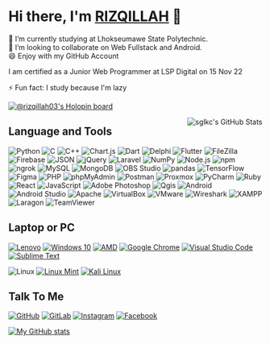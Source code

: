 # Hi there, I'm <a href='https://github.com/rizqillah-pnl'>RIZQILLAH</a> 👋


<!-- **rizqillah-pnl/rizqillah-pnl** is a ✨ _special_ ✨ repository because its `README.md` (this file) appears on your GitHub profile. -->

<!-- Here are some ideas to get you started: -->

🔭 I’m currently studying at Lhokseumawe State Polytechnic.<br>
👯 I’m looking to collaborate on Web Fullstack and Android.<br>
😄 Enjoy with my GitHub Account<br>

I am certified as a Junior Web Programmer at LSP Digital on 15 Nov 22

⚡ Fun fact: I study because I'm lazy

<!-- - 🌱 I’m currently learning ...
- 
- 🤔 I’m looking for help with ...
- 💬 Ask me about ...
- 📫 How to reach me: ...
- 😄 Pronouns: ...
- ⚡ Fun fact: ... -->

[![@rizqillah03's Holopin board](https://holopin.me/rizqillah03)](https://holopin.io/@rizqillah03)

<img align="right" alt="sglkc's GitHub Stats" src="https://github-readme-stats.vercel.app/api/top-langs/?username=rizqillah-pnl&layout=compact&langs_count=6&theme=tokyonight&border_color=30363d">

## Language and Tools
![Python](https://img.shields.io/static/v1?style=badge&message=Python&color=3776AB&logo=Python&logoColor=FFFFFF&label=)
![C](https://img.shields.io/static/v1?style=badge&message=C&color=222222&logo=C&logoColor=A8B9CC&label=)
![C++](https://img.shields.io/static/v1?style=badge&message=C%2B%2B&color=00599C&logo=C%2B%2B&logoColor=FFFFFF&label=)
![Chart.js](https://img.shields.io/static/v1?style=badge&message=Chart.js&color=FF6384&logo=Chart.js&logoColor=FFFFFF&label=)
![Dart](https://img.shields.io/static/v1?style=badge&message=Dart&color=0175C2&logo=Dart&logoColor=FFFFFF&label=)
![Delphi](https://img.shields.io/static/v1?style=badge&message=Delphi&color=EE1F35&logo=Delphi&logoColor=FFFFFF&label=)
![Flutter](https://img.shields.io/static/v1?style=badge&message=Flutter&color=02569B&logo=Flutter&logoColor=FFFFFF&label=)
![FileZilla](https://img.shields.io/static/v1?style=badge&message=FileZilla&color=BF0000&logo=FileZilla&logoColor=FFFFFF&label=)
![Firebase](https://img.shields.io/static/v1?style=badge&message=Firebase&color=222222&logo=Firebase&logoColor=FFCA28&label=)
![JSON](https://img.shields.io/static/v1?style=badge&message=JSON&color=000000&logo=JSON&logoColor=FFFFFF&label=)
![jQuery](https://img.shields.io/static/v1?style=badge&message=jQuery&color=0769AD&logo=jQuery&logoColor=FFFFFF&label=)
![Laravel](https://img.shields.io/static/v1?style=badge&message=Laravel&color=FF2D20&logo=Laravel&logoColor=FFFFFF&label=)
![NumPy](https://img.shields.io/static/v1?style=badge&message=NumPy&color=013243&logo=NumPy&logoColor=FFFFFF&label=)
![Node.js](https://img.shields.io/static/v1?style=badge&message=Node.js&color=339933&logo=Node.js&logoColor=FFFFFF&label=)
![npm](https://img.shields.io/static/v1?style=badge&message=npm&color=CB3837&logo=npm&logoColor=FFFFFF&label=)
![ngrok](https://img.shields.io/static/v1?style=badge&message=ngrok&color=1F1E37&logo=ngrok&logoColor=FFFFFF&label=)
![MySQL](https://img.shields.io/static/v1?style=badge&message=MySQL&color=4479A1&logo=MySQL&logoColor=FFFFFF&label=)
![MongoDB](https://img.shields.io/static/v1?style=badge&message=MongoDB&color=47A248&logo=MongoDB&logoColor=FFFFFF&label=)
![OBS Studio](https://img.shields.io/static/v1?style=badge&message=OBS+Studio&color=302E31&logo=OBS+Studio&logoColor=FFFFFF&label=)
![pandas](https://img.shields.io/static/v1?style=badge&message=pandas&color=150458&logo=pandas&logoColor=FFFFFF&label=)
![TensorFlow](https://img.shields.io/static/v1?style=badge&message=TensorFlow&color=FF6F00&logo=TensorFlow&logoColor=FFFFFF&label=)
![Figma](https://img.shields.io/static/v1?style=badge&message=Figma&color=F24E1E&logo=Figma&logoColor=FFFFFF&label=)
![PHP](https://img.shields.io/static/v1?style=badge&message=PHP&color=777BB4&logo=PHP&logoColor=FFFFFF&label=)
![phpMyAdmin](https://img.shields.io/static/v1?style=badge&message=phpMyAdmin&color=6C78AF&logo=phpMyAdmin&logoColor=FFFFFF&label=)
![Postman](https://img.shields.io/static/v1?style=badge&message=Postman&color=FF6C37&logo=Postman&logoColor=FFFFFF&label=)
![Proxmox](https://img.shields.io/static/v1?style=badge&message=Proxmox&color=E57000&logo=Proxmox&logoColor=FFFFFF&label=)
![PyCharm](https://img.shields.io/static/v1?style=badge&message=PyCharm&color=000000&logo=PyCharm&logoColor=FFFFFF&label=)
![Ruby](https://img.shields.io/static/v1?style=badge&message=Ruby&color=CC342D&logo=Ruby&logoColor=FFFFFF&label=)
![React](https://img.shields.io/static/v1?style=badge&message=React&color=222222&logo=React&logoColor=61DAFB&label=)
![JavaScript](https://img.shields.io/static/v1?style=badge&message=JavaScript&color=222222&logo=JavaScript&logoColor=F7DF1E&label=)
![Adobe Photoshop](https://img.shields.io/static/v1?style=badge&message=Adobe+Photoshop&color=31A8FF&logo=Adobe+Photoshop&logoColor=FFFFFF&label=)
![Qgis](https://img.shields.io/static/v1?style=badge&message=Qgis&color=589632&logo=Qgis&logoColor=FFFFFF&label=)
![Android](https://img.shields.io/static/v1?style=badge&message=Android&color=222222&logo=Android&logoColor=3DDC84&label=)
![Android Studio](https://img.shields.io/static/v1?style=badge&message=Android+Studio&color=222222&logo=Android+Studio&logoColor=3DDC84&label=)
![Apache](https://img.shields.io/static/v1?style=badge&message=Apache&color=D22128&logo=Apache&logoColor=FFFFFF&label=)
![VirtualBox](https://img.shields.io/static/v1?style=badge&message=VirtualBox&color=183A61&logo=VirtualBox&logoColor=FFFFFF&label=)
![VMware](https://img.shields.io/static/v1?style=badge&message=VMware&color=607078&logo=VMware&logoColor=FFFFFF&label=)
![Wireshark](https://img.shields.io/static/v1?style=badge&message=Wireshark&color=1679A7&logo=Wireshark&logoColor=FFFFFF&label=)
![XAMPP](https://img.shields.io/static/v1?style=badge&message=XAMPP&color=FB7A24&logo=XAMPP&logoColor=FFFFFF&label=)
![Laragon](https://img.shields.io/static/v1?style=badge&message=Laragon&color=0E83CD&logo=Laragon&logoColor=FFFFFF&label=)
![TeamViewer](https://img.shields.io/static/v1?style=badge&message=TeamViewer&color=004680&logo=TeamViewer&logoColor=FFFFFF&label=)


## Laptop or PC
[![Lenovo](https://img.shields.io/static/v1?style=badge&message=Lenovo&color=E2231A&logo=Lenovo&logoColor=FFFFFF&label=)](https://pcsupport.lenovo.com/id/id/products/laptops-and-netbooks/lenovo-v-series-laptops/v14-ada)
[![Windows 10](https://img.shields.io/static/v1?style=badge&message=Windows&color=0078D6&logo=Windows&logoColor=FFFFFF&label=)](https://support.microsoft.com/en-us/topic/march-8-2022-kb5011487-os-builds-19042-1586-19043-1586-and-19044-1586-8297eadb-3b8b-4ca5-9083-ca41a91c1c56)
[![AMD](https://img.shields.io/static/v1?style=badge&message=AMD&color=ED1C24&logo=AMD&logoColor=FFFFFF&label=)](https://www.amd.com/en/products/apu/amd-ryzen-3-3250u)
[![Google Chrome](https://img.shields.io/static/v1?style=badge&message=Google+Chrome&color=4285F4&logo=Google+Chrome&logoColor=FFFFFF&label=)](https://www.google.co.id/chrome/)
[![Visual Studio Code](https://img.shields.io/static/v1?style=badge&message=Visual+Studio+Code&color=007ACC&logo=Visual+Studio+Code&logoColor=FFFFFF&label=)](https://code.visualstudio.com)
[![Sublime Text](https://img.shields.io/static/v1?style=badge&message=Sublime+Text&color=222222&logo=Sublime+Text&logoColor=FF9800&label=)](https://www.sublimetext.com)

![Linux](https://img.shields.io/static/v1?style=badge&message=Linux&color=222222&logo=Linux&logoColor=FCC624&label=)
[![Linux Mint](https://img.shields.io/static/v1?style=badge&message=Linux+Mint&color=222222&logo=Linux+Mint&logoColor=87CF3E&label=)](https://linuxmint.com)
[![Kali Linux](https://img.shields.io/static/v1?style=badge&message=Kali+Linux&color=557C94&logo=Kali+Linux&logoColor=FFFFFF&label=)](https://www.kali.org/)


## Talk To Me
[![GitHub](https://img.shields.io/static/v1?style=badge&message=GitHub&color=181717&logo=GitHub&logoColor=FFFFFF&label=)](https://github.com/rizqillah-pnl)
[![GitLab](https://img.shields.io/static/v1?style=badge&message=GitLab&color=FC6D26&logo=GitLab&logoColor=FFFFFF&label=)](https://gitlab.com/rizqillah-pnl)
[![Instagram](https://img.shields.io/static/v1?style=badge&message=Instagram&color=E4405F&logo=Instagram&logoColor=FFFFFF&label=)](https://www.instagram.com/rizqillah03)
[![Facebook](https://img.shields.io/static/v1?style=badge&message=Facebook&color=1877F2&logo=Facebook&logoColor=FFFFFF&label=)](https://www.facebook.com/kazuryo.group)


[![My GitHub stats](https://github-readme-stats.vercel.app/api?username=rizqillah-pnl&count_private=true&show_icons=true&theme=dark)](https://github.com/anuraghazra/github-readme-stats)

